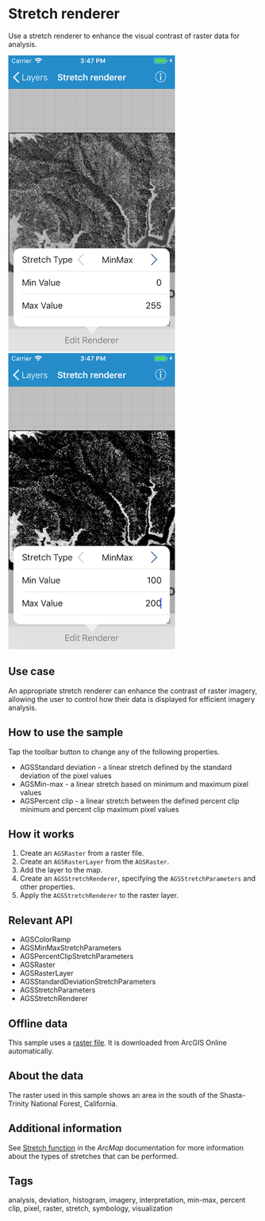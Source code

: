 # Stretch renderer

Use a stretch renderer to enhance the visual contrast of raster data for analysis.

![Default stretch renderer](stretch-renderer-1.png)
![Edited stretch renderer ](stretch-renderer-2.png)


## Use case

An appropriate stretch renderer can enhance the contrast of raster imagery, allowing the user to control how their data is displayed for efficient imagery analysis.

## How to use the sample

Tap the toolbar button to change any of the following properties.

* AGSStandard deviation - a linear stretch defined by the standard deviation of the pixel values
* AGSMin-max - a linear stretch based on minimum and maximum pixel values
* AGSPercent clip - a linear stretch between the defined percent clip minimum and percent clip maximum pixel values

## How it works

1. Create an `AGSRaster` from a raster file.
2. Create an `AGSRasterLayer` from the `AGSRaster`.
3. Add the layer to the map.
4. Create an `AGSStretchRenderer`, specifying the `AGSStretchParameters` and other properties.
5. Apply the `AGSStretchRenderer` to the raster layer.

## Relevant API

* AGSColorRamp
* AGSMinMaxStretchParameters
* AGSPercentClipStretchParameters
* AGSRaster
* AGSRasterLayer
* AGSStandardDeviationStretchParameters
* AGSStretchParameters
* AGSStretchRenderer

## Offline data

This sample uses a [raster file](https://arcgisruntime.maps.arcgis.com/home/item.html?id=95392f99970d4a71bd25951beb34a508). It is downloaded from ArcGIS Online automatically.

## About the data

The raster used in this sample shows an area in the south of the Shasta-Trinity National Forest, California.

## Additional information

See [Stretch function](http://desktop.arcgis.com/en/arcmap/latest/manage-data/raster-and-images/stretch-function.htm) in the *ArcMap* documentation for more information about the types of stretches that can be performed.

## Tags

analysis, deviation, histogram, imagery, interpretation, min-max, percent clip, pixel, raster, stretch, symbology, visualization
